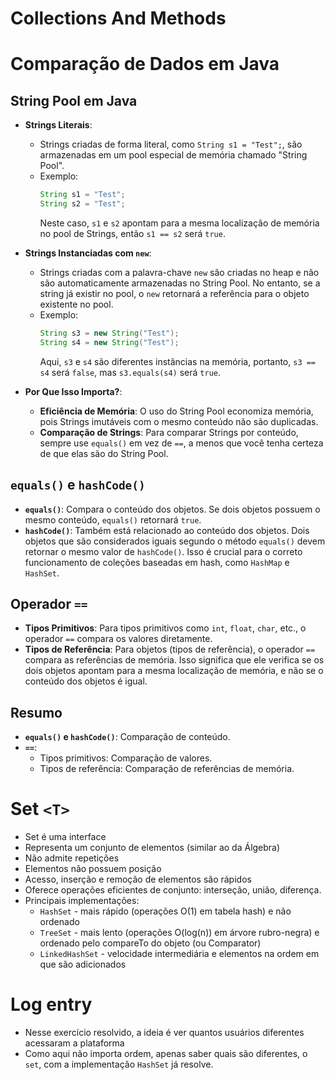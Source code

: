 # Collections And Methods

# Comparação de Dados em Java

## String Pool em Java
- **Strings Literais**:
  - Strings criadas de forma literal, como `String s1 = "Test";`, são armazenadas em um pool especial de memória chamado "String Pool".
  - Exemplo:
    ```java
    String s1 = "Test";
    String s2 = "Test";
    ```
    Neste caso, `s1` e `s2` apontam para a mesma localização de memória no pool de Strings, então `s1 == s2` será `true`.

- **Strings Instanciadas com `new`**:
  - Strings criadas com a palavra-chave `new` são criadas no heap e não são automaticamente armazenadas no String Pool. No entanto, se a string já existir no pool, o `new` retornará a referência para o objeto existente no pool.
  - Exemplo:
    ```java
    String s3 = new String("Test");
    String s4 = new String("Test");
    ```
    Aqui, `s3` e `s4` são diferentes instâncias na memória, portanto, `s3 == s4` será `false`, mas `s3.equals(s4)` será `true`.

- **Por Que Isso Importa?**:
  - **Eficiência de Memória**: O uso do String Pool economiza memória, pois Strings imutáveis com o mesmo conteúdo não são duplicadas.
  - **Comparação de Strings**: Para comparar Strings por conteúdo, sempre use `equals()` em vez de `==`, a menos que você tenha certeza de que elas são do String Pool.

## `equals()` e `hashCode()`

- **`equals()`**: Compara o conteúdo dos objetos. Se dois objetos possuem o mesmo conteúdo, `equals()` retornará `true`.
- **`hashCode()`**: Também está relacionado ao conteúdo dos objetos. Dois objetos que são considerados iguais segundo o método `equals()` devem retornar o mesmo valor de `hashCode()`. Isso é crucial para o correto funcionamento de coleções baseadas em hash, como `HashMap` e `HashSet`.

## Operador `==`

- **Tipos Primitivos**: Para tipos primitivos como `int`, `float`, `char`, etc., o operador `==` compara os valores diretamente.
- **Tipos de Referência**: Para objetos (tipos de referência), o operador `==` compara as referências de memória. Isso significa que ele verifica se os dois objetos apontam para a mesma localização de memória, e não se o conteúdo dos objetos é igual.

## Resumo

- **`equals()` e `hashCode()`**: Comparação de conteúdo.
- **`==`**:
  - Tipos primitivos: Comparação de valores.
  - Tipos de referência: Comparação de referências de memória.

# Set `<T>`
- Set é uma interface
- Representa um conjunto de elementos (similar ao da Álgebra)
- Não admite repetições
- Elementos não possuem posição
- Acesso, inserção e remoção de elementos são rápidos
- Oferece operações eficientes de conjunto: interseção, união, diferença.
- Principais implementações:
  - `HashSet` - mais rápido (operações O(1) em tabela hash) e não ordenado
  - `TreeSet` - mais lento (operações O(log(n)) em árvore rubro-negra) e ordenado pelo
  compareTo do objeto (ou Comparator)
  - `LinkedHashSet` - velocidade intermediária e elementos na ordem em que são adicionados 

# Log entry 
- Nesse exercício resolvido, a ideia é ver quantos usuários diferentes acessaram a plataforma
- Como aqui não importa ordem, apenas saber quais são diferentes, o `set`, com a implementação `HashSet` já resolve.
